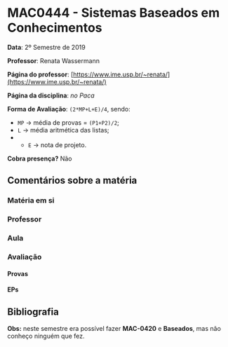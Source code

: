 # MAC0444 - Sistemas Baseados em Conhecimentos

**Data**: 2º Semestre de 2019

**Professor**: Renata Wassermann

**Página do professor**: [https://www.ime.usp.br/~renata/](https://www.ime.usp.br/~renata/)

**Página da disciplina**: *no Paca*

**Forma de Avaliação**: `(2*MP+L+E)/4`, sendo:

- `MP` -> média de provas = `(P1+P2)/2`;
- `L` -> média aritmética das listas;
- - `E` -> nota de projeto.

**Cobra presença?** Não

## Comentários sobre a matéria

### Matéria em si

### Professor

### Aula

### Avaliação

#### Provas

#### EPs

## Bibliografia

**Obs:** neste semestre era possível fazer **MAC-0420** e **Baseados**, mas não conheço ninguém que fez.
